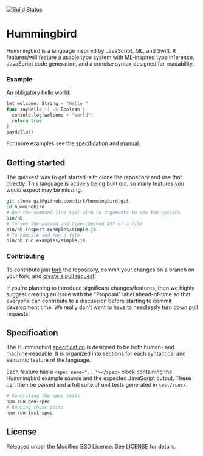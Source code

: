 [![Build Status][travis-image]][travis-url]

# Hummingbird

Hummingbird is a language inspired by JavaScript, ML, and Swift. It features/will feature a usable type system with ML-inspired type inference, JavaScript code generation, and a concise syntax designed for readability.

### Example

An obligatory hello world:

```go
let welcome: String = "Hello "
func sayHello () -> Boolean {
  console.log(welcome + "world")
  return true
}
sayHello()
```

For more examples see the [specification](doc/Specification.md) and [manual](doc/Manual.md).

## Getting started

The quickest way to get started is to clone the repository and use that directly. This language is actively being built out, so many features you would expect may be missing.

```bash
git clone git@github.com:dirk/hummingbird.git
cd hummingbird
# Run the command-line tool with no arguments to see the options
bin/hb
# To see the parsed and type-checked AST of a file
bin/hb inspect examples/simple.js
# To compile and run a file
bin/hb run examples/simple.js
```

### Contributing

To contribute just [fork][fork] the repository, commit your changes on a branch on your fork, and [create a pull request][pull]!

If you're planning to introduce significant changes/features, then we highly suggest creating an issue with the "Proposal" label ahead-of-time so that everyone can contribute to a discussion before starting to commit development time. We really don't want to have to needlessly turn down pull requests!

[fork]: https://github.com/dirk/hummingbird/fork
[pull]: https://github.com/dirk/hummingbird/compare

## Specification

The Hummingbird [specification](doc/Specification.md) is designed to be both human- and machine-readable. It is organized into sections for each syntactical and semantic feature of the language.

Each feature has a `<spec name="..."></spec>` block containing the Hummingbird example source and the expected JavaScript output. These can then be parsed and a full suite of unit tests generated in `test/spec/`.

```bash
# Generating the spec tests
npm run gen-spec
# Running those tests
npm run test-spec
```

## License

Released under the Modified BSD License. See [LICENSE](LICENSE) for details.

[travis-image]: https://img.shields.io/travis/dirk/hummingbird/master.svg?style=flat-square
[travis-url]: https://travis-ci.org/dirk/hummingbird

